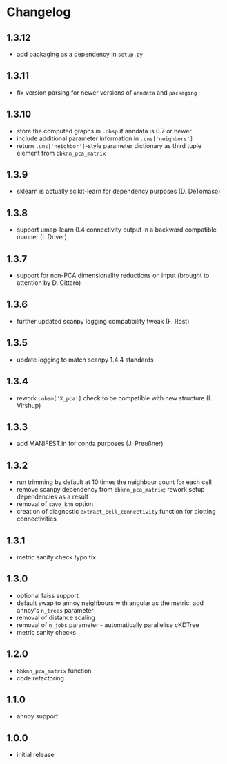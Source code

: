 # Changelog

## 1.3.12
- add packaging as a dependency in `setup.py`

## 1.3.11
- fix version parsing for newer versions of `anndata` and `packaging`

## 1.3.10
- store the computed graphs in `.obsp` if anndata is 0.7 or newer
- include additional parameter information in `.uns['neighbors']`
- return `.uns['neighbor']`-style parameter dictionary as third tuple element from `bbknn_pca_matrix`

## 1.3.9
- sklearn is actually scikit-learn for dependency purposes (D. DeTomaso)

## 1.3.8
- support umap-learn 0.4 connectivity output in a backward compatible manner (I. Driver)

## 1.3.7
- support for non-PCA dimensionality reductions on input (brought to attention by D. Cittaro)

## 1.3.6
- further updated scanpy logging compatibility tweak (F. Rost)

## 1.3.5
- update logging to match scanpy 1.4.4 standards

## 1.3.4
- rework `.obsm['X_pca']` check to be compatible with new structure (I. Virshup)

## 1.3.3
- add MANIFEST.in for conda purposes (J. Preußner)

## 1.3.2
- run trimming by default at 10 times the neighbour count for each cell
- remove scanpy dependency from `bbknn_pca_matrix`; rework setup dependencies as a result
- removal of `save_knn` option
- creation of diagnostic `extract_cell_connectivity` function for plotting connectivities

## 1.3.1
- metric sanity check typo fix

## 1.3.0
- optional faiss support
- default swap to annoy neighbours with angular as the metric, add annoy's `n_trees` parameter
- removal of distance scaling
- removal of `n_jobs` parameter - automatically parallelise cKDTree
- metric sanity checks

## 1.2.0
- `bbknn_pca_matrix` function
- code refactoring

## 1.1.0
- annoy support

## 1.0.0
- initial release